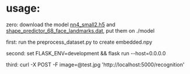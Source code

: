 # usage:

zero:
	download the model  [nn4_small2.h5](https://www.jianguoyun.com/p/DaTZKmwQno3qBxinvIMC) and [shape_predictor_68_face_landmarks.dat](https://www.jianguoyun.com/p/DbNGwpoQno3qBxj8u4MC), put them on ./model

first: 
	run the preprocess_dataset.py to create embedded.npy

second:
  	set FLASK_ENV=development && flask run --host=0.0.0.0
	
third:
	curl -X POST -F image=@test.jpg 'http://localhost:5000/recognition'
